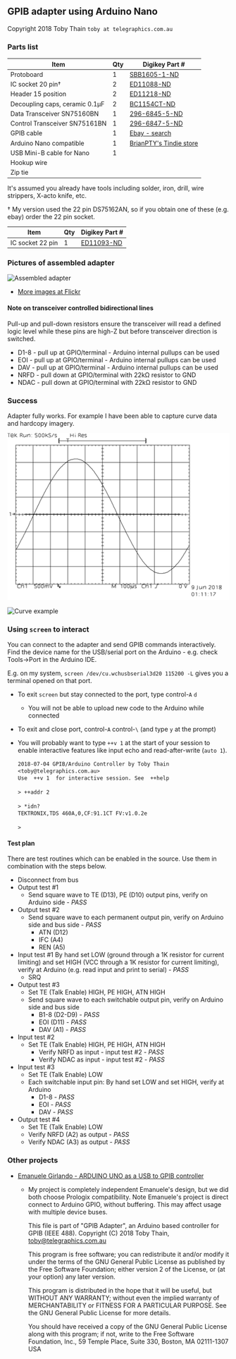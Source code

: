 ## GPIB adapter using Arduino Nano

Copyright 2018 Toby Thain `toby at telegraphics.com.au`

### Parts list

| Item | Qty | Digikey Part # |
| ---- | --- | -------------- |
| Protoboard | 1 | [SBB1605-1-ND](https://www.digikey.ca/product-detail/en/chip-quik-inc/SBB1605-1/SBB1605-1-ND/5978253) |
| IC socket 20 pin† | 2 | [ED11088-ND](https://www.digikey.ca/product-detail/en/mill-max-manufacturing-corp/110-47-320-41-001000/ED11088-ND/7363964) |
| Header 15 position | 2 | [ED11218-ND](https://www.digikey.ca/product-detail/en/mill-max-manufacturing-corp/801-47-015-10-012000/ED11218-ND/7364093) |
| Decoupling caps, ceramic 0.1µF | 2 | [BC1154CT-ND](https://www.digikey.ca/product-detail/en/vishay-bc-components/K104Z15Y5VE5TH5/BC1154CT-ND/286776) |
| Data Transceiver SN75160BN | 1 | [296-6845-5-ND](https://www.digikey.ca/product-detail/en/texas-instruments/SN75160BN/296-6845-5-ND/370217) |
| Control Transceiver SN75161BN | 1 | [296-6847-5-ND](https://www.digikey.ca/product-detail/en/texas-instruments/SN75161BN/296-6847-5-ND/370219) |
| GPIB cable | 1 | [Ebay - search](https://www.ebay.com/sch/i.html?_from=R40&_nkw=gpib+cable&_sacat=0&_sop=15)  |
| Arduino Nano compatible | 1 | [BrianPTY's Tindie store](https://www.tindie.com/products/BrianPTY/development-board-nano-v3-arduino-compatible) |
| USB Mini-B cable for Nano | 1 |
| Hookup wire | | 
| Zip tie | |

It's assumed you already have tools including solder, iron, drill, wire strippers, X-acto knife, etc.

† My version used the 22 pin DS75162AN, so if you obtain one of these (e.g. ebay) order the 22 pin socket.

| Item | Qty | Digikey Part # |
| ---- | --- | -------------- |
| IC socket 22 pin | 1 | [ED11093-ND](https://www.digikey.ca/product-detail/en/mill-max-manufacturing-corp/110-47-422-41-001000/ED11093-ND/7363969) |

### Pictures of assembled adapter

![Assembled adapter](https://farm1.staticflickr.com/906/40411827020_23a976546c_z_d.jpg)

* [More images at Flickr](https://www.flickr.com/photos/qu1j0t3/40411827020/in/dateposted/)

#### Note on transceiver controlled bidirectional lines

Pull-up and pull-down resistors ensure the transceiver will read
a defined logic level while these pins are high-Z
but before transceiver direction is switched.

* D1-8 - pull up at GPIO/terminal - Arduino internal pullups can be used
* EOI  - pull up at GPIO/terminal - Arduino internal pullups can be used
* DAV  - pull up at GPIO/terminal - Arduino internal pullups can be used
* NRFD - pull down at GPIO/terminal with 22kΩ resistor to GND
* NDAC - pull down at GPIO/terminal with 22kΩ resistor to GND

### Success

Adapter fully works. For example I have been able to capture curve data and hardcopy imagery.

![Hardcopy example](sine.png)

![Curve example](https://i.imgur.com/MQ9LX2t.png)

### Using `screen` to interact

You can connect to the adapter and send GPIB commands interactively.
Find the device name for the USB/serial port on the Arduino - e.g. check Tools->Port
in the Arduino IDE.

E.g. on my system, `screen /dev/cu.wchusbserial3d20 115200 -L` gives you a terminal
opened on that port.
* To exit `screen` but stay connected to the port, type control-`A` `d`
  * You will not be able to upload new code to the Arduino while connected
* To exit and close port, control-`A` control-`\` (and type `y` at the prompt)
* You will probably want to type `++v 1` at the start of your session
  to enable interactive features like input echo and read-after-write (`auto 1`).

      2018-07-04 GPIB/Arduino Controller by Toby Thain <toby@telegraphics.com.au>
      Use  ++v 1  for interactive session. See  ++help
    
      > ++addr 2
    
      > *idn?
      TEKTRONIX,TDS 460A,0,CF:91.1CT FV:v1.0.2e
    
      >
      
      
#### Test plan

There are test routines which can be enabled in the source.
Use them in combination with the steps below.

* Disconnect from bus
* Output test #1
    * Send square wave to TE (D13), PE (D10) output pins, verify on Arduino side - _PASS_
* Output test #2
  * Send square wave to each permanent output pin, verify on Arduino side and bus side - _PASS_
    * ATN (D12)
    * IFC (A4)
    * REN (A5)
* Input test #1
  By hand set LOW (ground through a 1K resistor for current limiting) 
  and set HIGH (VCC through a 1K resistor for current limiting), verify at Arduino
  (e.g. read input and print to serial) - _PASS_
  * SRQ
* Output test #3
  * Set TE (Talk Enable) HIGH, PE HIGH, ATN HIGH
  * Send square wave to each switchable output pin, verify on Arduino side and bus side
    * B1-8 (D2-D9) - _PASS_
    * EOI (D11) - _PASS_
    * DAV (A1) - _PASS_
* Input test #2
  * Set TE (Talk Enable) HIGH, PE HIGH, ATN HIGH
    * Verify NRFD as input - input test #2 - _PASS_
    * Verify NDAC as input - input test #2 - _PASS_
* Input test #3 
  * Set TE (Talk Enable) LOW
  * Each switchable input pin: By hand set LOW and set HIGH, verify at Arduino
    * D1-8 - _PASS_
    * EOI - _PASS_
    * DAV - _PASS_
* Output test #4
  * Set TE (Talk Enable) LOW
  * Verify NRFD (A2) as output - _PASS_
  * Verify NDAC (A3) as output - _PASS_

### Other projects

* [Emanuele Girlando - ARDUINO UNO as a USB to GPIB controller](http://egirland.blogspot.com/2014/03/arduino-uno-as-usb-to-gpib-controller.html)
  * My project is completely independent Emanuele's design,
    but we did both choose Prologix compatibility.
    Note Emanuele's project is direct connect to Arduino GPIO,
    without buffering. This may affect usage with multiple device buses. 


    This file is part of "GPIB Adapter", an Arduino based controller for GPIB (IEEE 488).
    Copyright (C) 2018 Toby Thain, toby@telegraphics.com.au

    This program is free software; you can redistribute it and/or modify
    it under the terms of the GNU General Public License as published by
    the Free Software Foundation; either version 2 of the License, or
    (at your option) any later version.

    This program is distributed in the hope that it will be useful,
    but WITHOUT ANY WARRANTY; without even the implied warranty of
    MERCHANTABILITY or FITNESS FOR A PARTICULAR PURPOSE.  See the
    GNU General Public License for more details.

    You should have received a copy of the GNU General Public License
    along with this program; if not, write to the Free Software
    Foundation, Inc., 59 Temple Place, Suite 330, Boston, MA  02111-1307  USA
